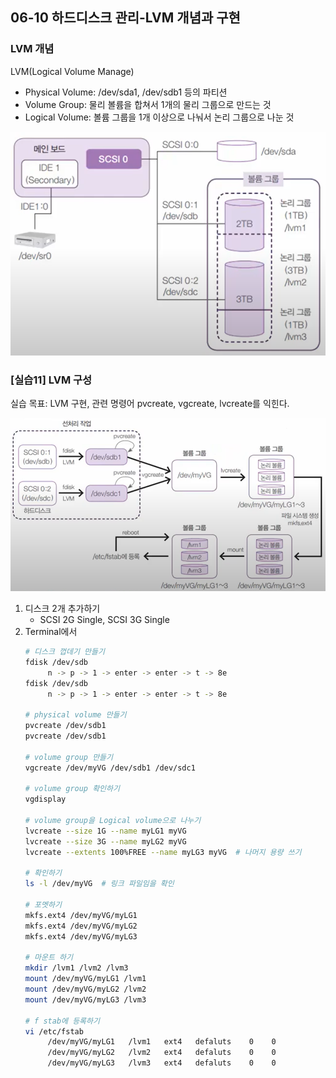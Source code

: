 ## 06-10 하드디스크 관리-LVM 개념과 구현

### LVM 개념

LVM(Logical Volume Manage)

- Physical Volume: /dev/sda1, /dev/sdb1 등의 파티션
- Volume Group: 물리 볼륨을 합쳐서 1개의 물리 그룹으로 만드는 것
- Logical Volume: 볼륨 그룹을 1개 이상으로 나눠서 논리 그룹으로 나눈 것

![LVM개념](./assets/06-10LVM개념.png)

### [실습11] LVM 구성

실습 목표: LVM 구현, 관련 명령어 pvcreate, vgcreate, lvcreate를 익힌다.

![06-10실습구성도](./assets/06-10실습구성도.png)

1. 디스크 2개 추가하기
   - SCSI 2G Single, SCSI 3G Single
2. Terminal에서
   ```bash
   # 디스크 껍데기 만들기
   fdisk /dev/sdb
        n -> p -> 1 -> enter -> enter -> t -> 8e
   fdisk /dev/sdb
        n -> p -> 1 -> enter -> enter -> t -> 8e
   
   # physical volume 만들기
   pvcreate /dev/sdb1
   pvcreate /dev/sdb1

   # volume group 만들기
   vgcreate /dev/myVG /dev/sdb1 /dev/sdc1
   
   # volume group 확인하기
   vgdisplay

   # volume group을 Logical volume으로 나누기
   lvcreate --size 1G --name myLG1 myVG
   lvcreate --size 3G --name myLG2 myVG
   lvcreate --extents 100%FREE --name myLG3 myVG  # 나머지 용량 쓰기
   
   # 확인하기
   ls -l /dev/myVG  # 링크 파일임을 확인

   # 포멧하기
   mkfs.ext4 /dev/myVG/myLG1
   mkfs.ext4 /dev/myVG/myLG2
   mkfs.ext4 /dev/myVG/myLG3

   # 마운트 하기
   mkdir /lvm1 /lvm2 /lvm3
   mount /dev/myVG/myLG1 /lvm1
   mount /dev/myVG/myLG2 /lvm2
   mount /dev/myVG/myLG3 /lvm3

   # f stab에 등록하기
   vi /etc/fstab
        /dev/myVG/myLG1   /lvm1   ext4   defaluts    0    0
        /dev/myVG/myLG2   /lvm2   ext4   defaluts    0    0
        /dev/myVG/myLG3   /lvm3   ext4   defaluts    0    0
   ```